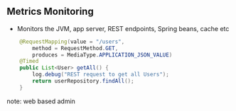 ##  Metrics Monitoring

- Monitors the JVM, app server, REST endpoints, Spring beans, cache etc

```java
    @RequestMapping(value = "/users",
        method = RequestMethod.GET,
        produces = MediaType.APPLICATION_JSON_VALUE)
    @Timed
    public List<User> getAll() {
        log.debug("REST request to get all Users");
        return userRepository.findAll();
    }
```

note:
    web based admin
